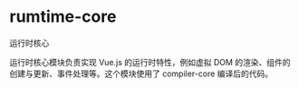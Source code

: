 # rumtime-core

运行时核心

运行时核心模块负责实现 Vue.js 的运行时特性，例如虚拟 DOM 的渲染、组件的创建与更新、事件处理等。这个模块使用了 compiler-core 编译后的代码。

